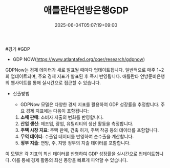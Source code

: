 ﻿---
title: "애틀란타연방은행GDP"
date: 2025-06-04T05:07:19+09:00
lastmod: 2025-06-04T05:07:19+09:00
type: docs
sidebar:
  open: true
weight: 2
---
<div style="display:none">
  <meta property="article:published_time" content="2025-06-03T20:07:19Z" />
  <meta property="article:modified_time" content="2025-06-03T20:07:19Z" />
</div>
#경기 #GDP

- GDP NOW(https://www.atlantafed.org/cqer/research/gdpnow)

GDPNow는 경제 데이터가 새로 발표될 때마다 업데이트됩니다. 일반적으로 매주 1~2회 업데이트되며, 주요 경제 지표가 발표된 후 즉시 반영됩니다. 애틀란타 연방준비은행의 웹사이트를 통해 실시간으로 접근할 수 있습니다.

- 산출방법
	- GDPNow 모델은 다양한 경제 지표를 활용하여 GDP 성장률을 추정합니다. 주요 경제 지표에는 다음이 포함됩니다:

	1. **소매 판매**: 소비자 지출의 변화를 반영합니다.
	2. **산업 생산**: 제조업, 광업, 유틸리티의 생산 활동을 측정합니다.
	3. **주택 시장 지표**: 주택 판매, 건축 허가, 주택 착공 등의 데이터를 포함합니다.
	4. **무역 데이터**: 수출입 데이터를 반영하여 순수출을 계산합니다.
	5. **정부 지출**: 연방, 주, 지방 정부의 지출 데이터를 포함합니다.

이 모델은 각 지표의 최신 데이터를 반영하여 GDP 성장률을 실시간으로 업데이트합니다. 이를 통해 경제 활동의 최신 동향을 빠르게 파악할 수 있습니다.
